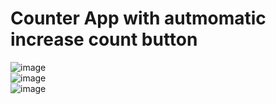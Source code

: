 # Counter App with autmomatic increase count button
![image](https://github.com/user-attachments/assets/5141050b-5560-4959-9e52-89f875e63c79)  
![image](https://github.com/user-attachments/assets/f7ac5b58-1b4b-4811-9396-e776963e89c6)  
![image](https://github.com/user-attachments/assets/35fbc32f-2661-4f96-964f-6a14f450ad91)


